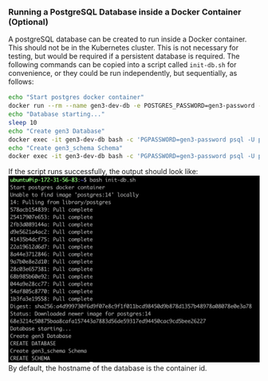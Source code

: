 ### Running a PostgreSQL Database inside a Docker Container (Optional)
A postgreSQL database can be created to run inside a Docker container. This should not be in the Kubernetes cluster. This is not necessary for testing, but would be required if a persistent database is required. The following commands can be copied into a script called `init-db.sh` for convenience, or they could be run independently, but sequentially, as follows:
```bash
echo "Start postgres docker container"
docker run --rm --name gen3-dev-db -e POSTGRES_PASSWORD=gen3-password -d -p 5432:5432 -v postgres_gen3_dev:/var/lib/postgresql/data postgres:14
echo "Database starting..."
sleep 10
echo "Create gen3 Database"
docker exec -it gen3-dev-db bash -c 'PGPASSWORD=gen3-password psql -U postgres -c "create database gen3_db"'
echo "Create gen3_schema Schema"
docker exec -it gen3-dev-db bash -c 'PGPASSWORD=gen3-password psql -U postgres -d gen3_db -c "create schema gen3_schema"'
```
If the script runs successfully, the output should look like:
![Gen3 PostgreSQL Database](/public/assets/images/gen3-db.png "Gen3 PostgreSQL Database")   
By default, the hostname of the database is the container id.   